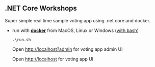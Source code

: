 ## .NET Core Workshops

Super simple real time sample voting app using .net core and docker.

* run with [**docker**](https://www.docker.com/products/docker) from MacOS, Linux or Windows ([with bash](https://msdn.microsoft.com/en-us/commandline/wsl/install_guide)) 

  ``.\run.sh`` 
    
  Open <http://localhost?admin> for voting app admin UI
  
  Open <http://localhost> for voting app UI